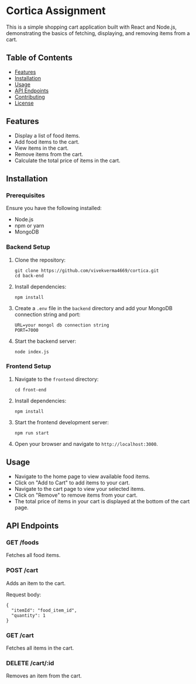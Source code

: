  <h1>Cortica Assignment</h1>
   <p>This is a simple shopping cart application built with React and Node.js, demonstrating the basics of fetching, displaying, and removing items from a cart.</p>
    
   <h2>Table of Contents</h2>
    <ul>
      <li><a href="#features">Features</a></li>
      <li><a href="#installation">Installation</a></li>
      <li><a href="#usage">Usage</a></li>
      <li><a href="#api-endpoints">API Endpoints</a></li>
      <li><a href="#contributing">Contributing</a></li>
      <li><a href="#license">License</a></li>
    </ul>
    
  <h2>Features</h2>
    <ul>
      <li>Display a list of food items.</li>
      <li>Add food items to the cart.</li>
      <li>View items in the cart.</li>
      <li>Remove items from the cart.</li>
      <li>Calculate the total price of items in the cart.</li>
    </ul>
    
   <h2 id="installation">Installation</h2>
    <h3>Prerequisites</h3>
    <p>Ensure you have the following installed:</p>
    <ul>
      <li>Node.js</li>
      <li>npm or yarn</li>
      <li>MongoDB</li>
    </ul>
    
   <h3>Backend Setup</h3>
    <ol>
      <li>Clone the repository:
        <pre><code>git clone https://github.com/vivekverma4669/cortica.git
cd back-end</code></pre>
      </li>
      <li>Install dependencies:
        <pre><code>npm install</code></pre>
      </li>
      <li>Create a <code>.env</code> file in the <code>backend</code> directory and add your MongoDB connection string and port:
        <pre><code>URL=your mongol db connection string
PORT=7000</code></pre>
      </li>
      <li>Start the backend server:
        <pre><code>node index.js</code></pre>
      </li>
    </ol>
    
  <h3>Frontend Setup</h3>
    <ol>
      <li>Navigate to the <code>frontend</code> directory:
        <pre><code>cd front-end</code></pre>
      </li>
      <li>Install dependencies:
        <pre><code>npm install</code></pre>
      </li>
      <li>Start the frontend development server:
        <pre><code>npm run start</code></pre>
      </li>
      <li>Open your browser and navigate to <code>http://localhost:3000</code>.</li>
    </ol>
    
  <h2>Usage</h2>
    <ul>
      <li>Navigate to the home page to view available food items.</li>
      <li>Click on "Add to Cart" to add items to your cart.</li>
      <li>Navigate to the cart page to view your selected items.</li>
      <li>Click on "Remove" to remove items from your cart.</li>
      <li>The total price of items in your cart is displayed at the bottom of the cart page.</li>
    </ul>
    
  <h2>API Endpoints</h2>
    <h3>GET /foods</h3>
    <p>Fetches all food items.</p>
    
  <h3>POST /cart</h3>
    <p>Adds an item to the cart.</p>
    <p>Request body:</p>
    <pre><code>{
  "itemId": "food_item_id",
  "quantity": 1
}</code></pre>
    
   <h3>GET /cart</h3>
    <p>Fetches all items in the cart.</p>
    
  <h3>DELETE /cart/:id</h3>
    <p>Removes an item from the cart.</p>
    
  
   
  </div>
</body>
</html>
